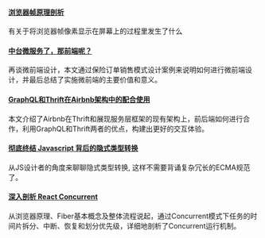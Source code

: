 
#### [浏览器帧原理剖析](https://mp.weixin.qq.com/s/yn4GiU3me-A_tVfQEVU9cQ)
有关于将浏览器帧像素显示在屏幕上的过程里发生了什么

#### [中台微服务了，那前端呢？](https://mp.weixin.qq.com/s/hke92257-EB1ksrV6tb-mg)
再谈微前端设计，本文通过保险订单销售模式设计案例来说明如何进行微前端设计，并最后总结了实施微前端的主要价值和意义。

#### [GraphQL和Thrift在Airbnb架构中的配合使用](https://mp.weixin.qq.com/s/Kq8Ev14zPWysB8AvL6E-OQ)
本文介绍了Airbnb在Thrift和展现服务层框架的现有架构上，前后端如何进行合作，利用GraphQL和Thrift两者的优点，构建出更好的交互体验。

#### [彻底终结 Javascript 背后的隐式类型转换](https://github.com/chunpu/blog/issues/104)
从JS设计者的角度来聊聊隐式类型转换, 这样不需要背诵复杂冗长的ECMA规范了。

#### [深入剖析 React Concurrent](https://zhuanlan.zhihu.com/p/60307571)
从浏览器原理、Fiber基本概念及整体流程说起，通过Concurrent模式下任务的时间片拆分、中断、恢复和划分优先级，详细地剖析了Concurrent运行机制。